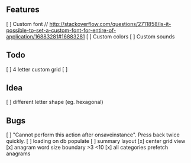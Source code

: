 ## Features

  [ ] Custom font // http://stackoverflow.com/questions/2711858/is-it-possible-to-set-a-custom-font-for-entire-of-application/16883281#16883281
  [ ] Custom colors
  [ ] Custom sounds

## Todo

  [ ] 4 letter custom grid
  [ ] 

## Idea

  [ ] different letter shape (eg. hexagonal)

    
## Bugs

  [ ] "Cannot perform this action after onsaveinstance". Press back twice quickly.
  [ ] loading on db populate
  [ ] summary layout
  [x] center grid view
  [x] anagram word size boundary >3 <10
  [x] all categories prefetch anagrams
